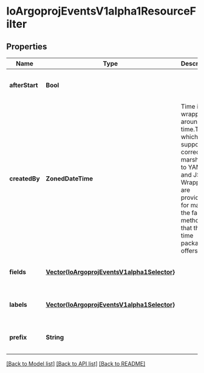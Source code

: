 # IoArgoprojEventsV1alpha1ResourceFilter


## Properties
Name | Type | Description | Notes
------------ | ------------- | ------------- | -------------
**afterStart** | **Bool** |  | [optional] [default to nothing]
**createdBy** | **ZonedDateTime** | Time is a wrapper around time.Time which supports correct marshaling to YAML and JSON.  Wrappers are provided for many of the factory methods that the time package offers. | [optional] [default to nothing]
**fields** | [**Vector{IoArgoprojEventsV1alpha1Selector}**](IoArgoprojEventsV1alpha1Selector.md) |  | [optional] [default to nothing]
**labels** | [**Vector{IoArgoprojEventsV1alpha1Selector}**](IoArgoprojEventsV1alpha1Selector.md) |  | [optional] [default to nothing]
**prefix** | **String** |  | [optional] [default to nothing]


[[Back to Model list]](../README.md#models) [[Back to API list]](../README.md#api-endpoints) [[Back to README]](../README.md)



